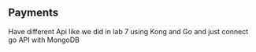 ## Payments

Have different Api like we did in lab 7 using Kong and Go and just connect go API with MongoDB
